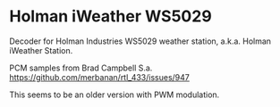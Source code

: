 # Holman iWeather WS5029

Decoder for Holman Industries WS5029 weather station,
a.k.a. Holman iWeather Station.

PCM samples from Brad Campbell
S.a. https://github.com/merbanan/rtl_433/issues/947

This seems to be an older version with PWM modulation.
